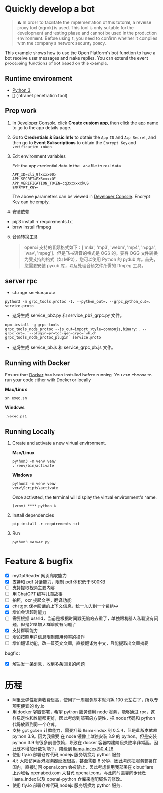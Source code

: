 # Quickly develop a bot

> ⚠️ In order to facilitate the implementation of this tutorial, a reverse proxy tool (ngrok) is used. This tool is only suitable for the development and testing phase and cannot be used in the production environment. Before using it, you need to confirm whether it complies with the company's network security policy.

This example shows how to use the Open Platform's bot function to have a bot receive user messages and make replies. You
can extend the event processing functions of bot based on this example.

## Runtime environment

- [Python 3](https://www.python.org/)
- [lt](xxxxxx) (intranet penetration tool)

## Prep work

1. In [Developer Console](https://open.feishu.cn/app/), click **Create custom app**, then click the app name to go to
   the app details page.
2. Go to **Credentials & Basic Info** to obtain the `App ID` and `App Secret`, and then go to **Event Subscriptions** to
   obtain the
   `Encrypt Key` and `Verification Token`
3. Edit environment variables

   Edit the app credential data in the `.env` file to real data.

   ```
   APP_ID=cli_9fxxxx00b
   APP_SECRET=EX6xxxxOF
   APP_VERIFICATION_TOKEN=cq3xxxxxxkUS
   ENCRYPT_KEY=
   ```

   The above parameters can be viewed in [Developer Console](https://open.feishu.cn/app/). Encrypt Key can be empty.

4. 安装依赖

- pip3 install -r requirements.txt
- brew install ffmpeg

5. 音频转换工具
   > openai 支持的音频格式如下：['m4a', 'mp3', 'webm', 'mp4', 'mpga', 'wav', 'mpeg']。但是飞书语音的格式是 OGG 的。要将 OGG 文件转换为受支持的格式（如 MP3），您可以使用 Python 的 pydub 库。首先，您需要安装 pydub 库，以及处理音频文件所需的 ffmpeg 工具。

## server rpc

- change service.proto

```
python3 -m grpc_tools.protoc -I. --python_out=. --grpc_python_out=. service.proto
```

- 这将生成 service_pb2.py 和 service_pb2_grpc.py 文件。

```
npm install -g grpc-tools
grpc_tools_node_protoc --js_out=import_style=commonjs,binary:. --grpc_out=. --plugin=protoc-gen-grpc=`which grpc_tools_node_protoc_plugin` service.proto
```

- 这将生成 service_pb.js 和 service_grpc_pb.js 文件。

## Running with Docker

Ensure that [Docker](https://www.docker.com/) has been installed before running. You can choose to run your code either
with Docker or locally.

**Mac/Linux**

```
sh exec.sh
```

**Windows**

```
.\exec.ps1
```

## Running Locally

1. Create and activate a new virtual environment.

   **Mac/Linux**

   ```
   python3 -m venv venv
   . venv/bin/activate
   ```

   **Windows**

   ```
   python3 -m venv venv
   venv\Scripts\activate
   ```

   Once activated, the terminal will display the virtual environment's name.

   ```
   (venv) **** python %
   ```

2. Install dependencies

   ```
   pip install -r requirements.txt
   ```

3. Run

   ```
   python3 server.py
   ```

# Feature & bugfix

- [x] myGptReader 网页爬取能力
- [x] 支持和 pdf 对话能力，限制 pdf 体积低于 500KB
- [ ] 支持提取视频主要内容
- [ ] 用 ChatGPT 编写儿童故事
- [ ] 拍照，ocr 提起文字，翻译功能
- [x] chatgpt 保存回话的上下文信息，统一加入到一个数组中
- [x] 增加会话超时能力
- [ ] 需要根据 userId，当前是根据时间戳无脑的去重了，单独跟机器人私聊没有问题，但是如果加入群聊就有问题了
- [x] 支持群聊能力
- [ ] 增加按照用户信息限制调用频率的操作
- [ ] 增加翻译功能，改一篇英文文章，直接翻译为中文，且能提取出文章摘要

bugfix：

- [x] 解决发一条消息，收到多条回复的问题

# 历程

- 阿里云弹性服务收费很高，使用了一周服务基本就消耗 100 元左右了，所以专项更便宜的 fly.io
- 用 docker 容器部署，希望 python 服务调用 node 服务，能够通过 rpc，这样稳定性和性能都更好，因此考虑到部署的方便性，把 node 代码和 python 代码放置到同一个仓库。
- 支持 gpt goken 计数能力，需要升级 llama-index 到 0.5.4，但是此版本依赖 python 3.9。因为我需要 在 node 镜像上单独安装 3.9 的 python。但是安装 python 3.9 有很多前置依赖，导致在 docker 容器构建阶段失败率非常高。因此就不增加计数功能了，降级到 llama-index@0.4.26
- 使用 fly.io 部署仓库代码,nodejs 服务切换为 python 服务
- 4.5 大陆访问香港服务器延迟很高，甚至需要 6 分钟，因此考虑把服务部署在国内，直接访问 openai.com 会被禁止，因此考虑使用我部署在 cloudflare 上的域名 openabcd.com 来替代 openai.com。与此同时需要同步修改 llama_index 以及 openai-python 仓库来适配域名的修改。
- 使用 fly.io 部署仓库代码,nodejs 服务切换为 python 服务.
